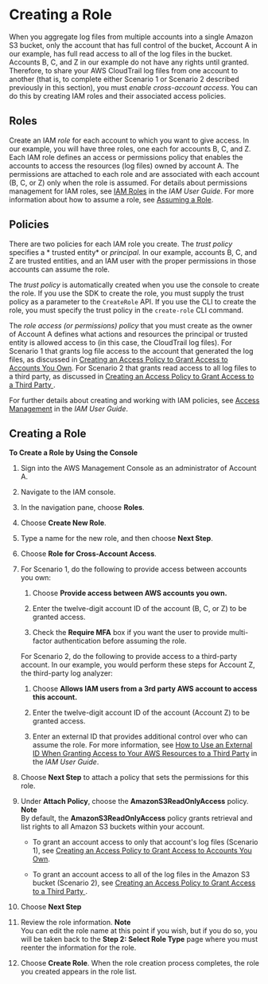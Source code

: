 # Creating a Role<a name="cloudtrail-sharing-logs-create-role"></a>

When you aggregate log files from multiple accounts into a single Amazon S3 bucket, only the account that has full control of the bucket, Account A in our example, has full read access to all of the log files in the bucket\. Accounts B, C, and Z in our example do not have any rights until granted\. Therefore, to share your AWS CloudTrail log files from one account to another \(that is, to complete either Scenario 1 or Scenario 2 described previously in this section\), you must *enable cross\-account access*\. You can do this by creating IAM roles and their associated access policies\. 

## Roles<a name="cloudtrail-sharing-logs-create-role-roles"></a>

Create an IAM *role* for each account to which you want to give access\. In our example, you will have three roles, one each for accounts B, C, and Z\. Each IAM role defines an access or permissions policy that enables the accounts to access the resources \(log files\) owned by account A\. The permissions are attached to each role and are associated with each account \(B, C, or Z\) only when the role is assumed\. For details about permissions management for IAM roles, see [IAM Roles](http://docs.aws.amazon.com/IAM/latest/UserGuide/id_roles.html) in the *IAM User Guide*\. For more information about how to assume a role, see [Assuming a Role](cloudtrail-sharing-logs-assume-role.md)\. 

## Policies<a name="cloudtrail-sharing-logs-create-role-policies"></a>

There are two policies for each IAM role you create\. The *trust policy* specifies a * trusted entity* or *principal*\. In our example, accounts B, C, and Z are trusted entities, and an IAM user with the proper permissions in those accounts can assume the role\. 

The *trust policy* is automatically created when you use the console to create the role\. If you use the SDK to create the role, you must supply the trust policy as a parameter to the `CreateRole` API\. If you use the CLI to create the role, you must specify the trust policy in the `create-role` CLI command\. 

The *role access \(or permissions\) policy* that you must create as the owner of Account A defines what actions and resources the principal or trusted entity is allowed access to \(in this case, the CloudTrail log files\)\. For Scenario 1 that grants log file access to the account that generated the log files, as discussed in [Creating an Access Policy to Grant Access to Accounts You Own](cloudtrail-sharing-logs-your-accounts.md)\. For Scenario 2 that grants read access to all log files to a third party, as discussed in [Creating an Access Policy to Grant Access to a Third Party ](cloudtrail-sharing-logs-third-party.md)\. 

For further details about creating and working with IAM policies, see [Access Management](http://docs.aws.amazon.com/IAM/latest/UserGuide/access.html) in the *IAM User Guide*\.

## Creating a Role<a name="cloudtrail-sharing-logs-create-role-steps"></a>

**To Create a Role by Using the Console**

1. Sign into the AWS Management Console as an administrator of Account A\.

1. Navigate to the IAM console\.

1. In the navigation pane, choose **Roles**\.

1. Choose **Create New Role**\.

1. Type a name for the new role, and then choose **Next Step**\.

1. Choose **Role for Cross\-Account Access**\.

1. For Scenario 1, do the following to provide access between accounts you own:

   1. Choose **Provide access between AWS accounts you own\.**

   1. Enter the twelve\-digit account ID of the account \(B, C, or Z\) to be granted access\.

   1. Check the **Require MFA** box if you want the user to provide multi\-factor authentication before assuming the role\. 

   For Scenario 2, do the following to provide access to a third\-party account\. In our example, you would perform these steps for Account Z, the third\-party log analyzer:

   1. Choose **Allows IAM users from a 3rd party AWS account to access this account\.**

   1. Enter the twelve\-digit account ID of the account \(Account Z\) to be granted access\.

   1. Enter an external ID that provides additional control over who can assume the role\. For more information, see [How to Use an External ID When Granting Access to Your AWS Resources to a Third Party](http://docs.aws.amazon.com/IAM/latest/UserGuide/id_roles_create_for-user_externalid.html) in the *IAM User Guide*\. 

1. Choose **Next Step** to attach a policy that sets the permissions for this role\.

1. Under **Attach Policy**, choose the **AmazonS3ReadOnlyAccess** policy\.
**Note**  
By default, the **AmazonS3ReadOnlyAccess** policy grants retrieval and list rights to all Amazon S3 buckets within your account\.

   + To grant an account access to only that account's log files \(Scenario 1\), see [Creating an Access Policy to Grant Access to Accounts You Own](cloudtrail-sharing-logs-your-accounts.md)\.

   +  To grant an account access to all of the log files in the Amazon S3 bucket \(Scenario 2\), see [Creating an Access Policy to Grant Access to a Third Party ](cloudtrail-sharing-logs-third-party.md)\.

1. Choose **Next Step**

1. Review the role information\. 
**Note**  
You can edit the role name at this point if you wish, but if you do so, you will be taken back to the **Step 2: Select Role Type** page where you must reenter the information for the role\. 

1. Choose **Create Role**\. When the role creation process completes, the role you created appears in the role list\.